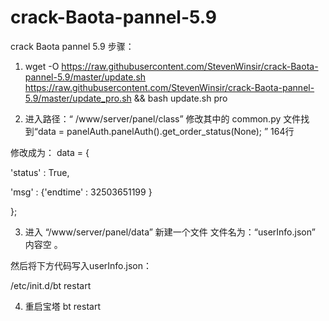 # crack-Baota-pannel-5.9
crack Baota pannel 5.9
步骤：
1. wget -O https://raw.githubusercontent.com/StevenWinsir/crack-Baota-pannel-5.9/master/update.sh  https://raw.githubusercontent.com/StevenWinsir/crack-Baota-pannel-5.9/master/update_pro.sh && bash update.sh pro

2. 进入路径：“ /www/server/panel/class” 修改其中的 common.py 文件找到“data = panelAuth.panelAuth().get_order_status(None); ” 164行

修改成为：
data = {

  'status' : True,
  
  'msg' : {'endtime' : 32503651199 }
  
  };
  

3. 进入 “/www/server/panel/data” 新建一个文件 文件名为：“userInfo.json” 内容空 。

然后将下方代码写入userInfo.json：

/etc/init.d/bt restart

4. 重启宝塔 bt restart

